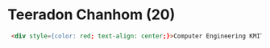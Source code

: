 # Teeradon Chanhom (20)
 ```html
  <div style={color: red; text-align: center;}>Computer Engineering KMITL, Thailand (aka. Land of compromise.)</div>
```
